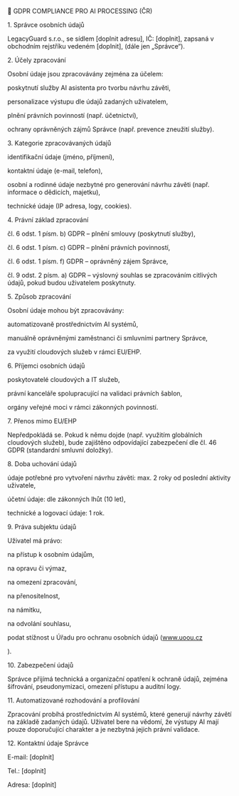 📄 GDPR COMPLIANCE PRO AI PROCESSING (ČR)

1\. Správce osobních údajů

LegacyGuard s.r.o., se sídlem [doplnit adresu], IČ: [doplnit], zapsaná v obchodním rejstříku vedeném [doplnit], (dále jen „Správce“).

2\. Účely zpracování

Osobní údaje jsou zpracovávány zejména za účelem:

poskytnutí služby AI asistenta pro tvorbu návrhu závěti,

personalizace výstupu dle údajů zadaných uživatelem,

plnění právních povinností (např. účetnictví),

ochrany oprávněných zájmů Správce (např. prevence zneužití služby).

3\. Kategorie zpracovávaných údajů

identifikační údaje (jméno, příjmení),

kontaktní údaje (e-mail, telefon),

osobní a rodinné údaje nezbytné pro generování návrhu závěti (např. informace o dědicích, majetku),

technické údaje (IP adresa, logy, cookies).

4\. Právní základ zpracování

čl. 6 odst. 1 písm. b) GDPR – plnění smlouvy (poskytnutí služby),

čl. 6 odst. 1 písm. c) GDPR – plnění právních povinností,

čl. 6 odst. 1 písm. f) GDPR – oprávněný zájem Správce,

čl. 9 odst. 2 písm. a) GDPR – výslovný souhlas se zpracováním citlivých údajů, pokud budou uživatelem poskytnuty.

5\. Způsob zpracování

Osobní údaje mohou být zpracovávány:

automatizovaně prostřednictvím AI systémů,

manuálně oprávněnými zaměstnanci či smluvními partnery Správce,

za využití cloudových služeb v rámci EU/EHP.

6\. Příjemci osobních údajů

poskytovatelé cloudových a IT služeb,

právní kanceláře spolupracující na validaci právních šablon,

orgány veřejné moci v rámci zákonných povinností.

7\. Přenos mimo EU/EHP

Nepředpokládá se. Pokud k němu dojde (např. využitím globálních cloudových služeb), bude zajištěno odpovídající zabezpečení dle čl. 46 GDPR (standardní smluvní doložky).

8\. Doba uchování údajů

údaje potřebné pro vytvoření návrhu závěti: max. 2 roky od poslední aktivity uživatele,

účetní údaje: dle zákonných lhůt (10 let),

technické a logovací údaje: 1 rok.

9\. Práva subjektu údajů

Uživatel má právo:

na přístup k osobním údajům,

na opravu či výmaz,

na omezení zpracování,

na přenositelnost,

na námitku,

na odvolání souhlasu,

podat stížnost u Úřadu pro ochranu osobních údajů (www.uoou.cz

).

10\. Zabezpečení údajů

Správce přijímá technická a organizační opatření k ochraně údajů, zejména šifrování, pseudonymizaci, omezení přístupu a auditní logy.

11\. Automatizované rozhodování a profilování

Zpracování probíhá prostřednictvím AI systémů, které generují návrhy závětí na základě zadaných údajů. Uživatel bere na vědomí, že výstupy AI mají pouze doporučující charakter a je nezbytná jejich právní validace.

12\. Kontaktní údaje Správce

E-mail: [doplnit]

Tel.: [doplnit]

Adresa: [doplnit]
